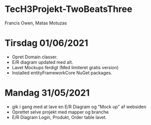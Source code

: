 # TecH3Projekt-TwoBeatsThree
Francis Owen, Matas Motuzas

# Tirsdag 01/06/2021
* Opret Domain classer.
* E/R diagram updated med alt.
* Lavet Mockups ferdigt (Med limiteret gratis version)
* Installed entityFrameworkCore NuGet packages.


# Mandag 31/05/2021
* gik i gang med at lave en E/R Diagram og "Mock up" af websiden
* Oprettet selve projekt med mapper og branche
* E/R Diagram Login, Produkt, Order table lavet.
